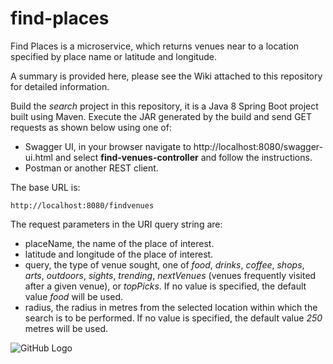 # find-places

Find Places is a microservice, which returns venues near to a location specified by place name or latitude and longitude.

A summary is provided here, please see the Wiki attached to this repository for detailed information.

Build the *search* project in this repository, it is a Java 8 Spring Boot project built using Maven. Execute the JAR generated by the build and send GET requests as shown below using one of:
* Swagger UI, in your browser navigate to http://localhost:8080/swagger-ui.html and select **find-venues-controller** and follow the instructions.
* Postman or another REST client.

The base URL is:

```http://localhost:8080/findvenues```

The request parameters in the URI query string are:
* placeName, the name of the place of interest.
* latitude and longitude of the place of interest.
* query, the type of venue sought, one of *food*, *drinks*, *coffee*, *shops*, *arts*, *outdoors*, *sights*, *trending*, *nextVenues* (venues frequently visited after a given venue), or *topPicks*. If no value is specified, the default value *food* will be used.
* radius, the radius in metres from the selected location within which the search is to be performed. If no value is specified, the default value *250* metres will be used.

![GitHub Logo](/images/SwaggerUI-example-request.png)


